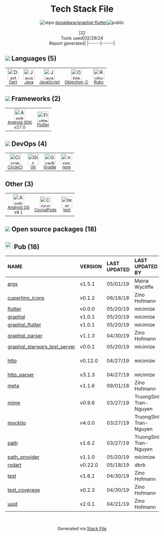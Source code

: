 <!--
&lt;--- Readme.md Snippet without images Start ---&gt;
## Tech Stack
donaldww/graphql-flutter is built on the following main stack:

- [Dart](https://www.dartlang.org/) – Languages
- [Java](https://www.java.com) – Languages
- [JavaScript](https://developer.mozilla.org/en-US/docs/Web/JavaScript) – Languages
- [Objective-C](https://developer.apple.com/library/mac/documentation/Cocoa/Conceptual/ProgrammingWithObjectiveC/Introduction/Introduction.html) – Languages
- [Ruby](https://www.ruby-lang.org) – Languages
- [Android SDK](http://developer.android.com) – Frameworks (Full Stack)
- [Flutter](https://flutter.io/) – Cross-Platform Mobile Development
- [CircleCI](https://circleci.com/) – Continuous Integration
- [Gradle](https://www.gradle.org/) – Java Build Tools
- [Android OS](https://www.android.com) – Operating Systems

Full tech stack [here](/techstack.md)

&lt;--- Readme.md Snippet without images End ---&gt;

&lt;--- Readme.md Snippet with images Start ---&gt;
## Tech Stack
donaldww/graphql-flutter is built on the following main stack:

- <img width='25' height='25' src='https://img.stackshare.io/service/1646/Twitter-02.png' alt='Dart'/> [Dart](https://www.dartlang.org/) – Languages
- <img width='25' height='25' src='https://img.stackshare.io/service/995/K85ZWV2F.png' alt='Java'/> [Java](https://www.java.com) – Languages
- <img width='25' height='25' src='https://img.stackshare.io/service/1209/javascript.jpeg' alt='JavaScript'/> [JavaScript](https://developer.mozilla.org/en-US/docs/Web/JavaScript) – Languages
- <img width='25' height='25' src='https://img.stackshare.io/service/1008/xcode.png' alt='Objective-C'/> [Objective-C](https://developer.apple.com/library/mac/documentation/Cocoa/Conceptual/ProgrammingWithObjectiveC/Introduction/Introduction.html) – Languages
- <img width='25' height='25' src='https://img.stackshare.io/service/989/ruby.png' alt='Ruby'/> [Ruby](https://www.ruby-lang.org) – Languages
- <img width='25' height='25' src='https://img.stackshare.io/service/1010/m8jf0po4imu8t5eemjdd.png' alt='Android SDK'/> [Android SDK](http://developer.android.com) – Frameworks (Full Stack)
- <img width='25' height='25' src='https://img.stackshare.io/service/7180/flutter-mark-square-100.png' alt='Flutter'/> [Flutter](https://flutter.io/) – Cross-Platform Mobile Development
- <img width='25' height='25' src='https://img.stackshare.io/service/190/CvqrSSFs_400x400.jpg' alt='CircleCI'/> [CircleCI](https://circleci.com/) – Continuous Integration
- <img width='25' height='25' src='https://img.stackshare.io/service/975/gradlephant-social-black-bg.png' alt='Gradle'/> [Gradle](https://www.gradle.org/) – Java Build Tools
- <img width='25' height='25' src='https://img.stackshare.io/service/9586/ZvmtaSXW_400x400.jpg' alt='Android OS'/> [Android OS](https://www.android.com) – Operating Systems

Full tech stack [here](/techstack.md)

&lt;--- Readme.md Snippet with images End ---&gt;
-->
<div align="center">

# Tech Stack File
![](https://img.stackshare.io/repo.svg "repo") [donaldww/graphql-flutter](https://github.com/donaldww/graphql-flutter)![](https://img.stackshare.io/public_badge.svg "public")
<br/><br/>
|32<br/>Tools used|02/29/24 <br/>Report generated|
|------|------|
</div>

## <img src='https://img.stackshare.io/languages.svg'/> Languages (5)
<table><tr>
  <td align='center'>
  <img width='36' height='36' src='https://img.stackshare.io/service/1646/Twitter-02.png' alt='Dart'>
  <br>
  <sub><a href="https://www.dartlang.org/">Dart</a></sub>
  <br>
  <sub></sub>
</td>

<td align='center'>
  <img width='36' height='36' src='https://img.stackshare.io/service/995/K85ZWV2F.png' alt='Java'>
  <br>
  <sub><a href="https://www.java.com">Java</a></sub>
  <br>
  <sub></sub>
</td>

<td align='center'>
  <img width='36' height='36' src='https://img.stackshare.io/service/1209/javascript.jpeg' alt='JavaScript'>
  <br>
  <sub><a href="https://developer.mozilla.org/en-US/docs/Web/JavaScript">JavaScript</a></sub>
  <br>
  <sub></sub>
</td>

<td align='center'>
  <img width='36' height='36' src='https://img.stackshare.io/service/1008/xcode.png' alt='Objective-C'>
  <br>
  <sub><a href="https://developer.apple.com/library/mac/documentation/Cocoa/Conceptual/ProgrammingWithObjectiveC/Introduction/Introduction.html">Objective-C</a></sub>
  <br>
  <sub></sub>
</td>

<td align='center'>
  <img width='36' height='36' src='https://img.stackshare.io/service/989/ruby.png' alt='Ruby'>
  <br>
  <sub><a href="https://www.ruby-lang.org">Ruby</a></sub>
  <br>
  <sub></sub>
</td>

</tr>
</table>

## <img src='https://img.stackshare.io/frameworks.svg'/> Frameworks (2)
<table><tr>
  <td align='center'>
  <img width='36' height='36' src='https://img.stackshare.io/service/1010/m8jf0po4imu8t5eemjdd.png' alt='Android SDK'>
  <br>
  <sub><a href="http://developer.android.com">Android SDK</a></sub>
  <br>
  <sub>v27.0</sub>
</td>

<td align='center'>
  <img width='36' height='36' src='https://img.stackshare.io/service/7180/flutter-mark-square-100.png' alt='Flutter'>
  <br>
  <sub><a href="https://flutter.io/">Flutter</a></sub>
  <br>
  <sub></sub>
</td>

</tr>
</table>

## <img src='https://img.stackshare.io/devops.svg'/> DevOps (4)
<table><tr>
  <td align='center'>
  <img width='36' height='36' src='https://img.stackshare.io/service/190/CvqrSSFs_400x400.jpg' alt='CircleCI'>
  <br>
  <sub><a href="https://circleci.com/">CircleCI</a></sub>
  <br>
  <sub></sub>
</td>

<td align='center'>
  <img width='36' height='36' src='https://img.stackshare.io/service/1046/git.png' alt='Git'>
  <br>
  <sub><a href="http://git-scm.com/">Git</a></sub>
  <br>
  <sub></sub>
</td>

<td align='center'>
  <img width='36' height='36' src='https://img.stackshare.io/service/975/gradlephant-social-black-bg.png' alt='Gradle'>
  <br>
  <sub><a href="https://www.gradle.org/">Gradle</a></sub>
  <br>
  <sub></sub>
</td>

<td align='center'>
  <img width='36' height='36' src='https://img.stackshare.io/service/1120/lejvzrnlpb308aftn31u.png' alt='npm'>
  <br>
  <sub><a href="https://www.npmjs.com/">npm</a></sub>
  <br>
  <sub></sub>
</td>

</tr>
</table>

## Other (3)
<table><tr>
  <td align='center'>
  <img width='36' height='36' src='https://img.stackshare.io/service/9586/ZvmtaSXW_400x400.jpg' alt='Android OS'>
  <br>
  <sub><a href="https://www.android.com">Android OS</a></sub>
  <br>
  <sub>v8.1</sub>
</td>

<td align='center'>
  <img width='36' height='36' src='https://img.stackshare.io/service/2426/e1cbdef9d4b11484049a033886578e54_400x400.png' alt='CocoaPods'>
  <br>
  <sub><a href="https://cocoapods.org/">CocoaPods</a></sub>
  <br>
  <sub></sub>
</td>

<td align='center'>
  <img width='36' height='36' src='https://img.stackshare.io/service/5477/no-img-open-source.png' alt='test'>
  <br>
  <sub><a href="test">test</a></sub>
  <br>
  <sub></sub>
</td>

</tr>
</table>


## <img src='https://img.stackshare.io/group.svg' /> Open source packages (18)</h2>

## <img width='24' height='24' src='https://img.stackshare.io/package_manager/105011/default_80893882f2063344b2942a4ccdce27a2e60711c9.png'/> Pub (18)

|NAME|VERSION|LAST UPDATED|LAST UPDATED BY|LICENSE|VULNERABILITIES|
|:------|:------|:------|:------|:------|:------|
|[args](https://pub.dartlang.org/args)|v1.5.1|05/01/19|Maina Wycliffe |N/A|N/A|
|[cupertino_icons](https://pub.dartlang.org/cupertino_icons)|v0.1.2|06/16/18|Zino Hofmann |N/A|N/A|
|[flutter](https://pub.dartlang.org/flutter)|v0.0.0|05/20/19|micimize |N/A|N/A|
|[graphql](https://pub.dartlang.org/graphql)|v1.0.1|05/20/19|micimize |N/A|N/A|
|[graphql_flutter](https://pub.dartlang.org/graphql_flutter)|v1.0.1|05/20/19|micimize |N/A|N/A|
|[graphql_parser](https://pub.dartlang.org/graphql_parser)|v1.1.3|04/30/19|Zino Hofmann |N/A|N/A|
|[graphql_starwars_test_server](https://pub.dartlang.org/graphql_starwars_test_server)|v0.0.1|05/20/19|micimize |N/A|N/A|
|[http](https://pub.dartlang.org/http)|v0.12.0|04/27/19|micimize |N/A|[CVE-2020-35669](https://github.com/advisories/GHSA-4rgh-jx4f-qfcq) (Moderate)|
|[http_parser](https://pub.dartlang.org/http_parser)|v3.1.3|04/27/19|micimize |N/A|N/A|
|[meta](https://pub.dartlang.org/meta)|v1.1.6|09/01/18|Zino Hofmann |N/A|N/A|
|[mime](https://pub.dartlang.org/mime)|v0.9.6|03/27/19|TruongSinh Tran-Nguyen |N/A|N/A|
|[mockito](https://pub.dartlang.org/mockito)|v4.0.0|03/27/19|TruongSinh Tran-Nguyen |N/A|N/A|
|[path](https://pub.dartlang.org/path)|v1.6.2|03/27/19|TruongSinh Tran-Nguyen |N/A|N/A|
|[path_provider](https://pub.dartlang.org/path_provider)|v1.1.0|05/20/19|micimize |N/A|N/A|
|[rxdart](https://pub.dartlang.org/rxdart)|v0.22.0|05/18/19|dbrb |N/A|N/A|
|[test](https://pub.dartlang.org/test)|v1.6.1|04/30/19|Zino Hofmann |N/A|N/A|
|[test_coverage](https://pub.dartlang.org/test_coverage)|v0.2.3|04/30/19|Zino Hofmann |N/A|N/A|
|[uuid](https://pub.dartlang.org/uuid)|v2.0.1|04/21/19|Zino Hofmann |N/A|N/A|

<br/>
<div align='center'>

Generated via [Stack File](https://github.com/marketplace/stack-file)
